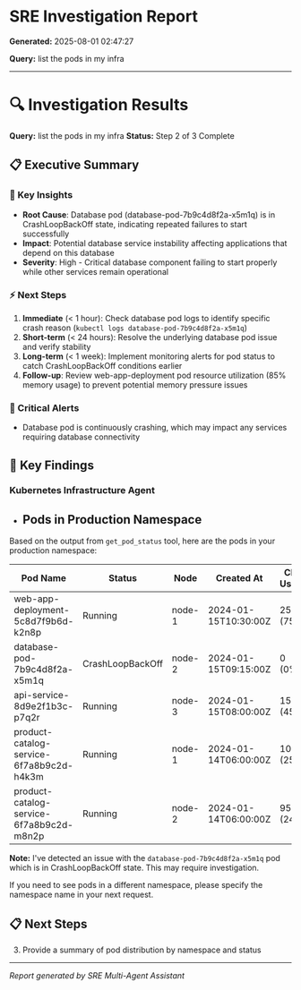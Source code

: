 # SRE Investigation Report

**Generated:** 2025-08-01 02:47:27

**Query:** list the pods in my infra

---

# 🔍 Investigation Results

**Query:** list the pods in my infra
**Status:** Step 2 of 3 Complete

## 📋 Executive Summary

### 🎯 Key Insights
- **Root Cause**: Database pod (database-pod-7b9c4d8f2a-x5m1q) is in CrashLoopBackOff state, indicating repeated failures to start successfully
- **Impact**: Potential database service instability affecting applications that depend on this database
- **Severity**: High - Critical database component failing to start properly while other services remain operational

### ⚡ Next Steps
1. **Immediate** (< 1 hour): Check database pod logs to identify specific crash reason (`kubectl logs database-pod-7b9c4d8f2a-x5m1q`)
2. **Short-term** (< 24 hours): Resolve the underlying database pod issue and verify stability
3. **Long-term** (< 1 week): Implement monitoring alerts for pod status to catch CrashLoopBackOff conditions earlier
4. **Follow-up**: Review web-app-deployment pod resource utilization (85% memory usage) to prevent potential memory pressure issues

### 🚨 Critical Alerts
- Database pod is continuously crashing, which may impact any services requiring database connectivity

## 🎯 Key Findings

### Kubernetes Infrastructure Agent
- ## Pods in Production Namespace

Based on the output from `get_pod_status` tool, here are the pods in your production namespace:

| Pod Name | Status | Node | Created At | CPU Usage | Memory Usage |
|----------|--------|------|------------|-----------|--------------|
| web-app-deployment-5c8d7f9b6d-k2n8p | Running | node-1 | 2024-01-15T10:30:00Z | 250m (75%) | 512Mi (85%) |
| database-pod-7b9c4d8f2a-x5m1q | CrashLoopBackOff | node-2 | 2024-01-15T09:15:00Z | 0 (0%) | 0 (0%) |
| api-service-8d9e2f1b3c-p7q2r | Running | node-3 | 2024-01-15T08:00:00Z | 150m (45%) | 256Mi (60%) |
| product-catalog-service-6f7a8b9c2d-h4k3m | Running | node-1 | 2024-01-14T06:00:00Z | 100m (25%) | 256Mi (40%) |
| product-catalog-service-6f7a8b9c2d-m8n2p | Running | node-2 | 2024-01-14T06:00:00Z | 95m (24%) | 248Mi (39%) |

**Note:** I've detected an issue with the `database-pod-7b9c4d8f2a-x5m1q` pod which is in CrashLoopBackOff state. This may require investigation.

If you need to see pods in a different namespace, please specify the namespace name in your next request.

## 📋 Next Steps

3. Provide a summary of pod distribution by namespace and status


---
*Report generated by SRE Multi-Agent Assistant*
